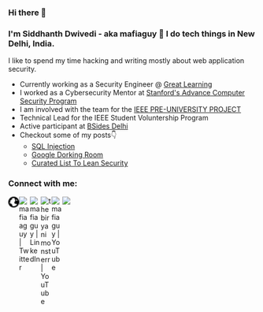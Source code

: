 ### Hi there 👋
### I'm Siddhanth Dwivedi - aka mafiaguy 👋 I do tech things in New Delhi, India.

I like to spend my time hacking and writing mostly about web application security.
- Currently working as a Security Engineer @ [Great Learning](https://www.greatlearning.in/)
- I worked as a Cybersecurity Mentor at [Stanford's Advance Computer Security Program](https://www.greatlearning.in/online-cyber-security-course)
- I am involved with the team for the [IEEE PRE-UNIVERSITY PROJECT](https://tryengineering.org/)  
- Technical Lead for the IEEE Student Voluntership Program
- Active participant at [BSides Delhi](https://bsidesdelhi.in/)  
- Checkout some of my posts:point_down:  
  - [SQL Injection](https://securityguide.netlify.app/docs/sqlbasics) 
  - [Google Dorking Room](https://exploitguide.tech/Google-Dorking/) 
  - [Curated List To Lean Security](https://securityguide.netlify.app/docs/read) 

  
### Connect with me:  
[<img align="left" alt="siddhanth.cf" width="22px" src="https://raw.githubusercontent.com/iconic/open-iconic/master/svg/globe.svg" />][website]
[<img align="left" alt="mafiaaguy | Twitter" width="22px" src="https://cdn.jsdelivr.net/npm/simple-icons@v3/icons/twitter.svg" />][twitter]
[<img align="left" alt="mafiaguy | LinkedIn" width="22px" src="https://cdn.jsdelivr.net/npm/simple-icons@v3/icons/linkedin.svg" />][linkedin]
[<img align="left" alt="thebiryanimonsterr | YouTube" width="22px" src="https://cdn.jsdelivr.net/npm/simple-icons@v3/icons/reddit.svg" />][reddit]
[<img align="left" alt="mafiaguy | YouTube" width="22px" src="https://cdn.jsdelivr.net/npm/simple-icons@v3/icons/github.svg" />][github]  




[website]: https://siddhanth.cf/
[twitter]: https://twitter.com/mafiaaguy
[github]: https://www.github.com/mafiaguy/
[linkedin]: https://www.linkedin.com/in/mafiaguy
[reddit]: https://www.reddit.com/user/thebiryanimonsterr

![](https://komarev.com/ghpvc/?username=mafiaguy)




